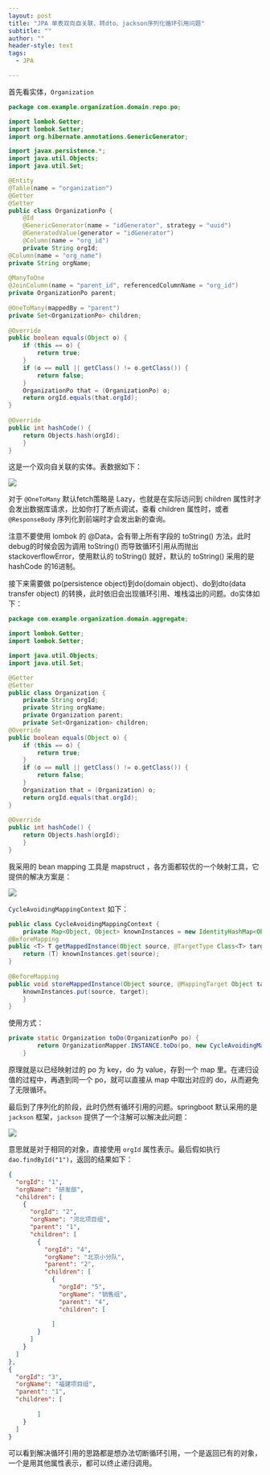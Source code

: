 ```yaml
---
layout: post
title: "JPA 单表双向自关联、转dto、jackson序列化循环引用问题"
subtitle: ""
author: ""
header-style: text
tags:
  - JPA

---
```






首先看实体，`Organization`

```java
package com.example.organization.domain.repo.po;

import lombok.Getter;
import lombok.Setter;
import org.hibernate.annotations.GenericGenerator;

import javax.persistence.*;
import java.util.Objects;
import java.util.Set;

@Entity
@Table(name = "organization")
@Getter
@Setter
public class OrganizationPo {
    @Id
    @GenericGenerator(name = "idGenerator", strategy = "uuid")
    @GeneratedValue(generator = "idGenerator")
    @Column(name = "org_id")
    private String orgId;
@Column(name = "org_name")
private String orgName;
 
@ManyToOne
@JoinColumn(name = "parent_id", referencedColumnName = "org_id")
private OrganizationPo parent;
 
@OneToMany(mappedBy = "parent")
private Set<OrganizationPo> children;
 
@Override
public boolean equals(Object o) {
    if (this == o) {
        return true;
    }
    if (o == null || getClass() != o.getClass()) {
        return false;
    }
    OrganizationPo that = (OrganizationPo) o;
    return orgId.equals(that.orgId);
}
 
@Override
public int hashCode() {
    return Objects.hash(orgId);
	}
}
```

这是一个双向自关联的实体。表数据如下：

![](/blog/img/20201119163951488.png)



对于 `@OneToMany`  默认fetch策略是 Lazy，也就是在实际访问到 children 属性时才会发出数据库请求，比如你打了断点调试，查看 children 属性时，或者  `@ResponseBody`  序列化到前端时才会发出新的查询。

注意不要使用 lombok 的 @Data，会有带上所有字段的 toString() 方法，此时debug的时候会因为调用 toString() 而导致循环引用从而抛出 stackoverflowError，使用默认的 toString() 就好，默认的 toString() 采用的是 hashCode 的16进制。

 

接下来需要做 po(persistence object)到do(domain object)、do到dto(data transfer object) 的转换，此时依旧会出现循环引用、堆栈溢出的问题。do实体如下：

```java
package com.example.organization.domain.aggregate;

import lombok.Getter;
import lombok.Setter;

import java.util.Objects;
import java.util.Set;

@Getter
@Setter
public class Organization {
    private String orgId;
    private String orgName;
    private Organization parent;
    private Set<Organization> children;
@Override
public boolean equals(Object o) {
    if (this == o) {
        return true;
    }
    if (o == null || getClass() != o.getClass()) {
        return false;
    }
    Organization that = (Organization) o;
    return orgId.equals(that.orgId);
}
 
@Override
public int hashCode() {
    return Objects.hash(orgId);
	}
}
```

我采用的 bean mapping 工具是 mapstruct ，各方面都较优的一个映射工具，它提供的解决方案是：

![](/blog/img/20201119171807925.png)



`CycleAvoidingMappingContext` 如下：

```java
public class CycleAvoidingMappingContext {
    private Map<Object, Object> knownInstances = new IdentityHashMap<Object, Object>();
@BeforeMapping
public <T> T getMappedInstance(Object source, @TargetType Class<T> targetType) {
    return (T) knownInstances.get(source);
}
 
@BeforeMapping
public void storeMappedInstance(Object source, @MappingTarget Object target) {
    knownInstances.put(source, target);
	}
}
```

使用方式： 

```java
private static Organization toDo(OrganizationPo po) {
        return OrganizationMapper.INSTANCE.toDo(po, new CycleAvoidingMappingContext());
    }
```


原理就是以已经映射过的 po 为 key，do 为 value，存到一个 map 里。在递归设值的过程中，再遇到同一个 po，就可以直接从 map 中取出对应的 do，从而避免了无限循环。

 

最后到了序列化的阶段，此时仍然有循环引用的问题。springboot 默认采用的是 `jackson` 框架，`jackson` 提供了一个注解可以解决此问题：

![](/blog/img/20201119174740800.png)



意思就是对于相同的对象，直接使用 `orgId` 属性表示。最后假如执行 `dao.findById("1")`，返回的结果如下：


```json
{
  "orgId": "1",
  "orgName": "研发部",
  "children": [
    {
      "orgId": "2",
      "orgName": "河北项目组",
      "parent": "1",
      "children": [
        {
          "orgId": "4",
          "orgName": "北京小分队",
          "parent": "2",
          "children": [
            {
              "orgId": "5",
              "orgName": "销售组",
              "parent": "4",
              "children": [
                          
			]
        }
      ]
    }
  ]
},
{
  "orgId": "3",
  "orgName": "福建项目组",
  "parent": "1",
  "children": [
    
  		]
	}
  ]
}
```

可以看到解决循环引用的思路都是想办法切断循环引用，一个是返回已有的对象，一个是用其他属性表示，都可以终止递归调用。